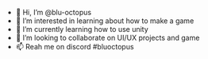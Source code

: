 - 👋 Hi, I’m @blu-octopus
- 👀 I’m interested in learning about how to make a game 
- 🌱 I’m currently learning how to use unity
- 💞️ I’m looking to collaborate on UI/UX projects and game
- 📫 Reah me on discord #bluoctopus

<!---
blu-octopus/blu-octopus is a ✨ special ✨ repository because its `README.md` (this file) appears on your GitHub profile.
You can click the Preview link to take a look at your changes.
--->
